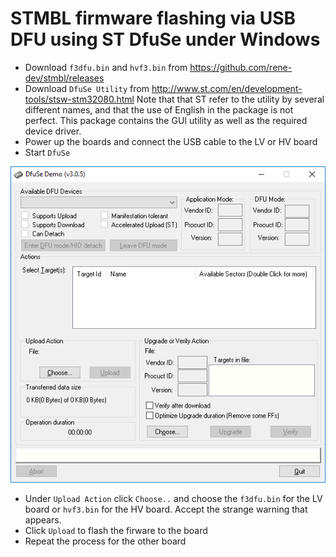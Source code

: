 # STMBL firmware flashing via USB DFU using ST DfuSe under Windows
- Download `f3dfu.bin` and `hvf3.bin` from https://github.com/rene-dev/stmbl/releases
- Download `DfuSe Utility` from http://www.st.com/en/development-tools/stsw-stm32080.html 
Note that that ST refer to the utility by several different names, and that the use of English in the package is not perfect. This package contains the GUI utility as well as the required device driver.
- Power up the boards and connect the USB cable to the LV or HV board
- Start `DfuSe`

![Screenshot of `DfUse`](screenshots/DfuSe.png)

- Under `Upload Action` click `Choose..` and choose the `f3dfu.bin` for the LV board or `hvf3.bin` for the HV board. Accept the strange warning that appears.
- Click `Upload` to flash the firware to the board
- Repeat the process for the other board
